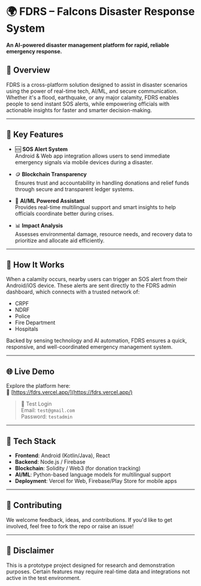 # 🌍 FDRS – Falcons Disaster Response System

**An AI-powered disaster management platform for rapid, reliable emergency response.**

## 🚀 Overview

FDRS is a cross-platform solution designed to assist in disaster scenarios using the power of real-time tech, AI/ML, and secure communication. Whether it's a flood, earthquake, or any major calamity, FDRS enables people to send instant SOS alerts, while empowering officials with actionable insights for faster and smarter decision-making.

---

## 🔧 Key Features

- 🆘 **SOS Alert System**  
  Android & Web app integration allows users to send immediate emergency signals via mobile devices during a disaster.

- 🪙 **Blockchain Transparency**  
  Ensures trust and accountability in handling donations and relief funds through secure and transparent ledger systems.

- 🤖 **AI/ML Powered Assistant**  
  Provides real-time multilingual support and smart insights to help officials coordinate better during crises.

- 📊 **Impact Analysis**  
  Assesses environmental damage, resource needs, and recovery data to prioritize and allocate aid efficiently.

---

## 📡 How It Works

When a calamity occurs, nearby users can trigger an SOS alert from their Android/iOS device. These alerts are sent directly to the FDRS admin dashboard, which connects with a trusted network of:

- CRPF
- NDRF
- Police
- Fire Department
- Hospitals

Backed by sensing technology and AI automation, FDRS ensures a quick, responsive, and well-coordinated emergency management system.

---

## 🌐 Live Demo

Explore the platform here:  
🔗 [https://fdrs.vercel.app/](https://fdrs.vercel.app/)

> 🧪 Test Login  
> Email: `test@gmail.com`  
> Password: `testadmin`

---

## 📁 Tech Stack

- **Frontend**: Android (Kotlin/Java), React  
- **Backend**: Node.js / Firebase  
- **Blockchain**: Solidity / Web3 (for donation tracking)  
- **AI/ML**: Python-based language models for multilingual support  
- **Deployment**: Vercel for Web, Firebase/Play Store for mobile apps  

---

## 🙌 Contributing

We welcome feedback, ideas, and contributions. If you'd like to get involved, feel free to fork the repo or raise an issue!

---

## 📌 Disclaimer

This is a prototype project designed for research and demonstration purposes. Certain features may require real-time data and integrations not active in the test environment.

